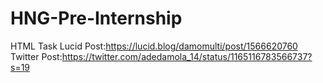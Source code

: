 # HNG-Pre-Internship
HTML Task
Lucid Post:https://lucid.blog/damomulti/post/1566620760
Twitter Post:https://twitter.com/adedamola_14/status/1165116783566737?s=19
